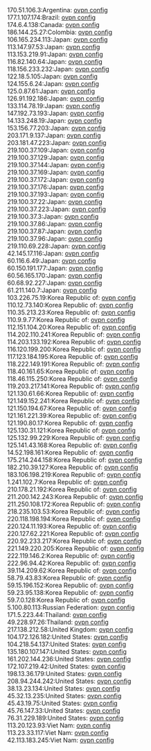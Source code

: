 170.51.106.3:Argentina: [ovpn config](vpn/170_51_106_3.ovpn)  
177.1.107.174:Brazil: [ovpn config](vpn/177_1_107_174.ovpn)  
174.6.4.138:Canada: [ovpn config](vpn/174_6_4_138.ovpn)  
186.144.25.27:Colombia: [ovpn config](vpn/186_144_25_27.ovpn)  
106.165.234.113:Japan: [ovpn config](vpn/106_165_234_113.ovpn)  
113.147.97.53:Japan: [ovpn config](vpn/113_147_97_53.ovpn)  
113.153.219.91:Japan: [ovpn config](vpn/113_153_219_91.ovpn)  
116.82.140.64:Japan: [ovpn config](vpn/116_82_140_64.ovpn)  
118.156.233.232:Japan: [ovpn config](vpn/118_156_233_232.ovpn)  
122.18.5.105:Japan: [ovpn config](vpn/122_18_5_105.ovpn)  
124.155.6.24:Japan: [ovpn config](vpn/124_155_6_24.ovpn)  
125.0.87.61:Japan: [ovpn config](vpn/125_0_87_61.ovpn)  
126.91.192.186:Japan: [ovpn config](vpn/126_91_192_186.ovpn)  
133.114.78.19:Japan: [ovpn config](vpn/133_114_78_19.ovpn)  
147.192.73.193:Japan: [ovpn config](vpn/147_192_73_193.ovpn)  
14.133.248.19:Japan: [ovpn config](vpn/14_133_248_19.ovpn)  
153.156.77.203:Japan: [ovpn config](vpn/153_156_77_203.ovpn)  
203.171.9.137:Japan: [ovpn config](vpn/203_171_9_137.ovpn)  
203.181.47.223:Japan: [ovpn config](vpn/203_181_47_223.ovpn)  
219.100.37.109:Japan: [ovpn config](vpn/219_100_37_109.ovpn)  
219.100.37.129:Japan: [ovpn config](vpn/219_100_37_129.ovpn)  
219.100.37.144:Japan: [ovpn config](vpn/219_100_37_144.ovpn)  
219.100.37.169:Japan: [ovpn config](vpn/219_100_37_169.ovpn)  
219.100.37.172:Japan: [ovpn config](vpn/219_100_37_172.ovpn)  
219.100.37.176:Japan: [ovpn config](vpn/219_100_37_176.ovpn)  
219.100.37.193:Japan: [ovpn config](vpn/219_100_37_193.ovpn)  
219.100.37.22:Japan: [ovpn config](vpn/219_100_37_22.ovpn)  
219.100.37.223:Japan: [ovpn config](vpn/219_100_37_223.ovpn)  
219.100.37.3:Japan: [ovpn config](vpn/219_100_37_3.ovpn)  
219.100.37.86:Japan: [ovpn config](vpn/219_100_37_86.ovpn)  
219.100.37.87:Japan: [ovpn config](vpn/219_100_37_87.ovpn)  
219.100.37.96:Japan: [ovpn config](vpn/219_100_37_96.ovpn)  
219.110.69.228:Japan: [ovpn config](vpn/219_110_69_228.ovpn)  
42.145.17.116:Japan: [ovpn config](vpn/42_145_17_116.ovpn)  
60.116.6.49:Japan: [ovpn config](vpn/60_116_6_49.ovpn)  
60.150.191.177:Japan: [ovpn config](vpn/60_150_191_177.ovpn)  
60.56.165.170:Japan: [ovpn config](vpn/60_56_165_170.ovpn)  
60.68.92.227:Japan: [ovpn config](vpn/60_68_92_227.ovpn)  
61.211.140.7:Japan: [ovpn config](vpn/61_211_140_7.ovpn)  
103.226.75.19:Korea Republic of: [ovpn config](vpn/103_226_75_19.ovpn)  
110.12.73.140:Korea Republic of: [ovpn config](vpn/110_12_73_140.ovpn)  
110.35.213.23:Korea Republic of: [ovpn config](vpn/110_35_213_23.ovpn)  
110.9.9.77:Korea Republic of: [ovpn config](vpn/110_9_9_77.ovpn)  
112.151.104.20:Korea Republic of: [ovpn config](vpn/112_151_104_20.ovpn)  
114.202.110.241:Korea Republic of: [ovpn config](vpn/114_202_110_241.ovpn)  
114.203.133.192:Korea Republic of: [ovpn config](vpn/114_203_133_192.ovpn)  
116.120.199.200:Korea Republic of: [ovpn config](vpn/116_120_199_200.ovpn)  
117.123.184.195:Korea Republic of: [ovpn config](vpn/117_123_184_195.ovpn)  
118.222.149.191:Korea Republic of: [ovpn config](vpn/118_222_149_191.ovpn)  
118.40.161.65:Korea Republic of: [ovpn config](vpn/118_40_161_65.ovpn)  
118.46.115.250:Korea Republic of: [ovpn config](vpn/118_46_115_250.ovpn)  
119.203.217.141:Korea Republic of: [ovpn config](vpn/119_203_217_141.ovpn)  
121.130.61.66:Korea Republic of: [ovpn config](vpn/121_130_61_66.ovpn)  
121.149.152.241:Korea Republic of: [ovpn config](vpn/121_149_152_241.ovpn)  
121.150.194.67:Korea Republic of: [ovpn config](vpn/121_150_194_67.ovpn)  
121.161.221.39:Korea Republic of: [ovpn config](vpn/121_161_221_39.ovpn)  
121.190.80.17:Korea Republic of: [ovpn config](vpn/121_190_80_17.ovpn)  
125.130.31.121:Korea Republic of: [ovpn config](vpn/125_130_31_121.ovpn)  
125.132.99.229:Korea Republic of: [ovpn config](vpn/125_132_99_229.ovpn)  
125.141.43.168:Korea Republic of: [ovpn config](vpn/125_141_43_168.ovpn)  
14.52.198.161:Korea Republic of: [ovpn config](vpn/14_52_198_161.ovpn)  
175.214.244.158:Korea Republic of: [ovpn config](vpn/175_214_244_158.ovpn)  
182.210.39.127:Korea Republic of: [ovpn config](vpn/182_210_39_127.ovpn)  
183.106.198.219:Korea Republic of: [ovpn config](vpn/183_106_198_219.ovpn)  
1.241.102.7:Korea Republic of: [ovpn config](vpn/1_241_102_7.ovpn)  
210.178.21.192:Korea Republic of: [ovpn config](vpn/210_178_21_192.ovpn)  
211.200.142.243:Korea Republic of: [ovpn config](vpn/211_200_142_243.ovpn)  
211.250.108.172:Korea Republic of: [ovpn config](vpn/211_250_108_172.ovpn)  
218.235.103.53:Korea Republic of: [ovpn config](vpn/218_235_103_53.ovpn)  
220.118.198.194:Korea Republic of: [ovpn config](vpn/220_118_198_194.ovpn)  
220.124.11.193:Korea Republic of: [ovpn config](vpn/220_124_11_193.ovpn)  
220.127.62.221:Korea Republic of: [ovpn config](vpn/220_127_62_221.ovpn)  
220.92.233.217:Korea Republic of: [ovpn config](vpn/220_92_233_217.ovpn)  
221.149.220.205:Korea Republic of: [ovpn config](vpn/221_149_220_205.ovpn)  
222.119.146.2:Korea Republic of: [ovpn config](vpn/222_119_146_2.ovpn)  
222.96.94.42:Korea Republic of: [ovpn config](vpn/222_96_94_42.ovpn)  
39.114.209.62:Korea Republic of: [ovpn config](vpn/39_114_209_62.ovpn)  
58.79.43.83:Korea Republic of: [ovpn config](vpn/58_79_43_83.ovpn)  
59.15.196.152:Korea Republic of: [ovpn config](vpn/59_15_196_152.ovpn)  
59.23.95.138:Korea Republic of: [ovpn config](vpn/59_23_95_138.ovpn)  
59.7.0.128:Korea Republic of: [ovpn config](vpn/59_7_0_128.ovpn)  
5.100.80.113:Russian Federation: [ovpn config](vpn/5_100_80_113.ovpn)  
171.5.223.44:Thailand: [ovpn config](vpn/171_5_223_44.ovpn)  
49.228.97.26:Thailand: [ovpn config](vpn/49_228_97_26.ovpn)  
217.138.212.58:United Kingdom: [ovpn config](vpn/217_138_212_58.ovpn)  
104.172.126.182:United States: [ovpn config](vpn/104_172_126_182.ovpn)  
104.218.54.137:United States: [ovpn config](vpn/104_218_54_137.ovpn)  
135.180.107.147:United States: [ovpn config](vpn/135_180_107_147.ovpn)  
161.202.144.236:United States: [ovpn config](vpn/161_202_144_236.ovpn)  
172.107.219.42:United States: [ovpn config](vpn/172_107_219_42.ovpn)  
198.13.36.179:United States: [ovpn config](vpn/198_13_36_179.ovpn)  
208.94.244.242:United States: [ovpn config](vpn/208_94_244_242.ovpn)  
38.13.23.134:United States: [ovpn config](vpn/38_13_23_134.ovpn)  
45.32.13.235:United States: [ovpn config](vpn/45_32_13_235.ovpn)  
45.43.19.75:United States: [ovpn config](vpn/45_43_19_75.ovpn)  
45.76.147.33:United States: [ovpn config](vpn/45_76_147_33.ovpn)  
76.31.229.189:United States: [ovpn config](vpn/76_31_229_189.ovpn)  
113.20.123.93:Viet Nam: [ovpn config](vpn/113_20_123_93.ovpn)  
113.23.33.117:Viet Nam: [ovpn config](vpn/113_23_33_117.ovpn)  
42.113.183.245:Viet Nam: [ovpn config](vpn/42_113_183_245.ovpn)  
